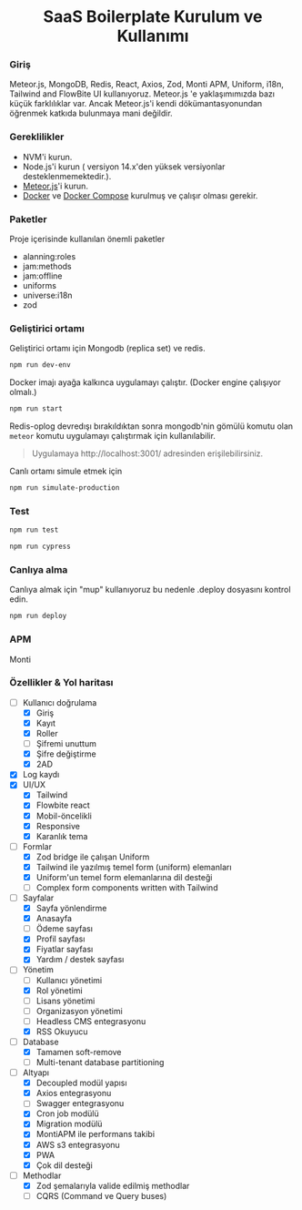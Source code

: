  <h1 style="text-align: center;">
  SaaS Boilerplate Kurulum ve Kullanımı
</h1>

### Giriş
Meteor.js, MongoDB, Redis, React, Axios, Zod, Monti APM, Uniform, i18n, Tailwind and FlowBite UI kullanıyoruz.
Meteor.js 'e yaklaşımımızda bazı küçük farklılıklar var. Ancak Meteor.js'i kendi dökümantasyonundan öğrenmek katkıda bulunmaya mani değildir.

### Gereklilikler
- NVM'i kurun.
- Node.js'i kurun ( versiyon 14.x'den yüksek versiyonlar desteklenmemektedir.).
- [Meteor.js](https://www.meteor.com/developers/install)'i kurun.
- [Docker](https://docs.docker.com/install) ve [Docker Compose](https://docs.docker.com/compose/install/) kurulmuş ve çalışır olması gerekir.

### Paketler
Proje içerisinde kullanılan önemli paketler
- alanning:roles
- jam:methods
- jam:offline
- uniforms
- universe:i18n
- zod

### Geliştirici ortamı
Geliştirici ortamı için Mongodb (replica set) ve redis.

```bash 
npm run dev-env
```
Docker imajı ayağa kalkınca uygulamayı çalıştır.
(Docker engine çalışıyor olmalı.)

```bash 
npm run start
```
Redis-oplog devredışı bırakıldıktan sonra mongodb'nin gömülü komutu olan `meteor` komutu uygulamayı çalıştırmak için kullanılabilir.

> Uygulamaya  http://localhost:3001/ adresinden erişilebilirsiniz.

Canlı ortamı simule etmek için

```bash 
npm run simulate-production
```

### Test
```bash 
npm run test
```

```bash 
npm run cypress
```

### Canlıya alma
Canlıya almak için "mup" kullanıyoruz bu nedenle .deploy dosyasını kontrol edin.

```bash 
npm run deploy
```

### APM
Monti


### Özellikler & Yol haritası
- [ ] Kullanıcı doğrulama
    - [x] Giriş
    - [x] Kayıt
    - [x] Roller
    - [ ] Şifremi unuttum
    - [x] Şifre değiştirme
    - [x] 2AD
- [x] Log kaydı
- [x] UI/UX
    - [x] Tailwind
    - [x] Flowbite react
    - [x] Mobil-öncelikli
    - [x] Responsive
    - [x] Karanlık tema
- [ ] Formlar
    - [x] Zod bridge ile çalışan Uniform
    - [x] Tailwind ile yazılmış temel form (uniform) elemanları 
    - [x] Uniform'un temel form elemanlarına dil desteği
    - [ ] Complex form components written with Tailwind
- [ ] Sayfalar
    - [x] Sayfa yönlendirme
    - [x] Anasayfa
    - [ ] Ödeme sayfası
    - [x] Profil sayfası
    - [x] Fiyatlar sayfası
    - [x] Yardım / destek sayfası
- [ ] Yönetim
    - [ ] Kullanıcı yönetimi
    - [x] Rol yönetimi
    - [ ] Lisans yönetimi
    - [ ] Organizasyon yönetimi
    - [ ] Headless CMS entegrasyonu
    - [x] RSS Okuyucu
- [ ] Database
    - [x] Tamamen soft-remove
    - [ ] Multi-tenant database partitioning
- [ ] Altyapı
    - [x] Decoupled modül yapısı
    - [x] Axios entegrasyonu
    - [ ] Swagger entegrasyonu
    - [x] Cron job modülü
    - [x] Migration modülü
    - [x] MontiAPM ile performans takibi
    - [x] AWS s3 entegrasyonu
    - [x] PWA
    - [x] Çok dil desteği
- [ ] Methodlar
    - [x] Zod şemalarıyla valide edilmiş methodlar
    - [ ] CQRS (Command ve Query buses)
